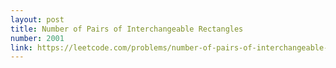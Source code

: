 ```yaml
---
layout: post
title: Number of Pairs of Interchangeable Rectangles
number: 2001
link: https://leetcode.com/problems/number-of-pairs-of-interchangeable-rectangles
---
```

